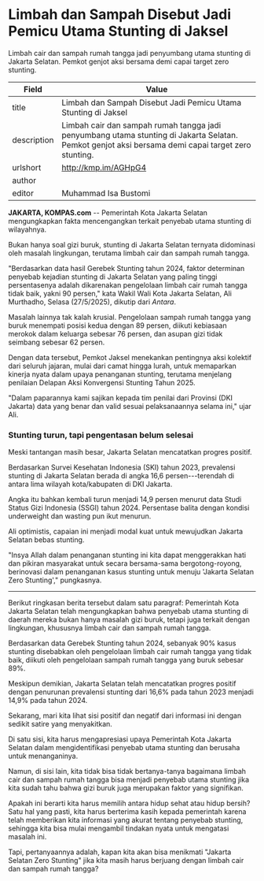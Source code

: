 # Limbah dan Sampah Disebut Jadi Pemicu Utama Stunting di Jaksel

Limbah cair dan sampah rumah tangga jadi penyumbang utama stunting di Jakarta Selatan. Pemkot genjot aksi bersama demi capai target zero stunting.

| Field       | Value                                                       |
|-------------|-------------------------------------------------------------|
| title       | Limbah dan Sampah Disebut Jadi Pemicu Utama Stunting di Jaksel |
| description | Limbah cair dan sampah rumah tangga jadi penyumbang utama stunting di Jakarta Selatan. Pemkot genjot aksi bersama demi capai target zero stunting. |
| urlshort    | http://kmp.im/AGHpG4 |
| author      |  |
| editor      | Muhammad Isa Bustomi |

**JAKARTA, KOMPAS.com** -- Pemerintah Kota Jakarta Selatan mengungkapkan fakta mencengangkan terkait penyebab utama stunting di wilayahnya.

Bukan hanya soal gizi buruk, stunting di Jakarta Selatan ternyata didominasi oleh masalah lingkungan, terutama limbah cair dan sampah rumah tangga.

"Berdasarkan data hasil Gerebek Stunting tahun 2024, faktor determinan penyebab kejadian stunting di Jakarta Selatan yang paling tinggi persentasenya adalah dikarenakan pengelolaan limbah cair rumah tangga tidak baik, yakni 90 persen," kata Wakil Wali Kota Jakarta Selatan, Ali Murthadho, Selasa (27/5/2025), dikutip dari *Antara*.

Masalah lainnya tak kalah krusial. Pengelolaan sampah rumah tangga yang buruk menempati posisi kedua dengan 89 persen, diikuti kebiasaan merokok dalam keluarga sebesar 76 persen, dan asupan gizi tidak seimbang sebesar 62 persen.

Dengan data tersebut, Pemkot Jaksel menekankan pentingnya aksi kolektif dari seluruh jajaran, mulai dari camat hingga lurah, untuk memaparkan kinerja nyata dalam upaya penanganan stunting, terutama menjelang penilaian Delapan Aksi Konvergensi Stunting Tahun 2025.

"Dalam paparannya kami sajikan kepada tim penilai dari Provinsi (DKI Jakarta) data yang benar dan valid sesuai pelaksanaannya selama ini," ujar Ali.

### Stunting turun, tapi pengentasan belum selesai

Meski tantangan masih besar, Jakarta Selatan mencatatkan progres positif.

Berdasarkan Survei Kesehatan Indonesia (SKI) tahun 2023, prevalensi stunting di Jakarta Selatan berada di angka 16,6 persen---terendah di antara lima wilayah kota/kabupaten di DKI Jakarta.

Angka itu bahkan kembali turun menjadi 14,9 persen menurut data Studi Status Gizi Indonesia (SSGI) tahun 2024. Persentase balita dengan kondisi underweight dan wasting pun ikut menurun.

Ali optimistis, capaian ini menjadi modal kuat untuk mewujudkan Jakarta Selatan bebas stunting.

"Insya Allah dalam penanganan stunting ini kita dapat menggerakkan hati dan pikiran masyarakat untuk secara bersama-sama bergotong-royong, berinovasi dalam penanganan kasus stunting untuk menuju \'Jakarta Selatan Zero Stunting\'," pungkasnya.

---
Berikut ringkasan berita tersebut dalam satu paragraf: Pemerintah Kota Jakarta Selatan telah mengungkapkan bahwa penyebab utama stunting di daerah mereka bukan hanya masalah gizi buruk, tetapi juga terkait dengan lingkungan, khususnya limbah cair dan sampah rumah tangga.

 Berdasarkan data Gerebek Stunting tahun 2024, sebanyak 90% kasus stunting disebabkan oleh pengelolaan limbah cair rumah tangga yang tidak baik, diikuti oleh pengelolaan sampah rumah tangga yang buruk sebesar 89%.

 Meskipun demikian, Jakarta Selatan telah mencatatkan progres positif dengan penurunan prevalensi stunting dari 16,6% pada tahun 2023 menjadi 14,9% pada tahun 2024.



Sekarang, mari kita lihat sisi positif dan negatif dari informasi ini dengan sedikit satire yang menyakitkan.

 Di satu sisi, kita harus mengapresiasi upaya Pemerintah Kota Jakarta Selatan dalam mengidentifikasi penyebab utama stunting dan berusaha untuk menanganinya.

 Namun, di sisi lain, kita tidak bisa tidak bertanya-tanya bagaimana limbah cair dan sampah rumah tangga bisa menjadi penyebab utama stunting jika kita sudah tahu bahwa gizi buruk juga merupakan faktor yang signifikan.

 Apakah ini berarti kita harus memilih antara hidup sehat atau hidup bersih? Satu hal yang pasti, kita harus berterima kasih kepada pemerintah karena telah memberikan kita informasi yang akurat tentang penyebab stunting, sehingga kita bisa mulai mengambil tindakan nyata untuk mengatasi masalah ini.

 Tapi, pertanyaannya adalah, kapan kita akan bisa menikmati "Jakarta Selatan Zero Stunting" jika kita masih harus berjuang dengan limbah cair dan sampah rumah tangga?
